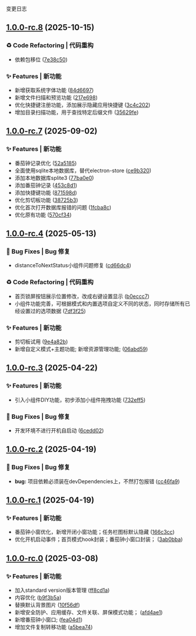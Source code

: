 变更日志
## [1.0.0-rc.8](https://github.com/simply-none/JianLi-App/compare/v1.0.0-rc.7...v1.0.0-rc.8) (2025-10-15)


### ♻️ Code Refactoring | 代码重构

* 依赖包移位 ([7e38c50](https://github.com/simply-none/JianLi-App/commit/7e38c505031d5690cf5e4be08d8e48df89134cab))


### ✨ Features | 新功能

* 新增获取系统字体功能 ([84d6697](https://github.com/simply-none/JianLi-App/commit/84d6697b74de44c699537cc6c4a90459a0373a26))
* 新增文件扫描和预览功能 ([217e698](https://github.com/simply-none/JianLi-App/commit/217e698b7c6b57241a517f5f2daba40398235601))
* 优化快捷键注册功能，添加展示隐藏应用快捷键 ([3c4c202](https://github.com/simply-none/JianLi-App/commit/3c4c20237f8b6dd7ac6a476ad66fb66eaf48e4bd))
* 增加目录扫描功能，用于查找特定后缀文件 ([35629fe](https://github.com/simply-none/JianLi-App/commit/35629fe0b7f3003c7b85089f2c4355926d112f84))

## [1.0.0-rc.7](https://github.com/simply-none/JianLi-App/compare/v1.0.0-rc.4...v1.0.0-rc.7) (2025-09-02)


### ✨ Features | 新功能

* 番茄钟记录优化 ([52a5185](https://github.com/simply-none/JianLi-App/commit/52a5185e19b19999d31fb8816d784cb6a83d9e29))
* 全面使用sqlite本地数据库，替代electron-store ([ce9b320](https://github.com/simply-none/JianLi-App/commit/ce9b320242925cca60a442f30ab1f821ef8b27ea))
* 添加本地数据库splite3 ([77ba0e0](https://github.com/simply-none/JianLi-App/commit/77ba0e0bbb9f296ad36eaed1ecb89cf83db4585d))
* 添加番茄钟记录 ([453c8d1](https://github.com/simply-none/JianLi-App/commit/453c8d155231aa9737c33d4f49808e7b8cb32eb2))
* 添加快捷键功能 ([871598d](https://github.com/simply-none/JianLi-App/commit/871598d68c15beac290787a4991a64a6f2924efd))
* 优化剪切板功能 ([38725b3](https://github.com/simply-none/JianLi-App/commit/38725b3e705aae105393c0e8c617ce01fbaed8fb))
* 优化首次打开数据库报错的问题 ([1fcba8c](https://github.com/simply-none/JianLi-App/commit/1fcba8cd12d35a6e0dcd73f277c378633103d18c))
* 优化原有功能 ([570cf34](https://github.com/simply-none/JianLi-App/commit/570cf349c0d4280ea75621c849f0281f2e3ffda3))

## [1.0.0-rc.4](https://github.com/simply-none/JianLi-App/compare/v1.0.0-rc.3...v1.0.0-rc.4) (2025-05-13)


### 🐛 Bug Fixes | Bug 修复

* distanceToNextStatus小组件问题修复 ([cd66dc4](https://github.com/simply-none/JianLi-App/commit/cd66dc474bdd9d2854b7693712dc8fe1a7b726bc))


### ♻️ Code Refactoring | 代码重构

* 首页锁屏按钮展示位置修改，改成右键设置显示 ([b0eccc7](https://github.com/simply-none/JianLi-App/commit/b0eccc716edc187ee5500ab76f7f7c22f7176b79))
* 小组件功能完善，可根据模式和内置选项自定义不同的状态，同时存储所有已经设置过的选项数据 ([7df3f25](https://github.com/simply-none/JianLi-App/commit/7df3f25ba5dac870cc9f840acdc8ea3d642b8091))


### ✨ Features | 新功能

* 剪切板试用 ([9e4a82b](https://github.com/simply-none/JianLi-App/commit/9e4a82bdf3612e949559f896a420296b3a9a0fba))
* 新增自定义模式+主题功能; 新增资源管理功能; ([06abd59](https://github.com/simply-none/JianLi-App/commit/06abd59c05382794d1a1810daa17c8c514080531))

## [1.0.0-rc.3](https://github.com/simply-none/JianLi-App/compare/v1.0.0-rc.2...v1.0.0-rc.3) (2025-04-22)


### ✨ Features | 新功能

* 引入小组件DIY功能，初步添加小组件拖拽功能 ([732eff5](https://github.com/simply-none/JianLi-App/commit/732eff541a5f9873acf5f2bb77a1a176462b87a2))


### 🐛 Bug Fixes | Bug 修复

* 开发环境不进行开机自启动 ([6cedd02](https://github.com/simply-none/JianLi-App/commit/6cedd020c44239e02cdf13278daab0126d3f11e5))

## [1.0.0-rc.2](https://github.com/simply-none/JianLi-App/compare/v1.0.0-rc.1...v1.0.0-rc.2) (2025-04-19)


### 🐛 Bug Fixes | Bug 修复

* **bug:** 项目依赖必须装在devDependencies上，不然打包报错 ([cc46fa9](https://github.com/simply-none/JianLi-App/commit/cc46fa9854a2f5d4b9b5f4d41214284eedd907fa))

## [1.0.0-rc.1](https://github.com/simply-none/JianLi-App/compare/v1.0.0-rc.0...v1.0.0-rc.1) (2025-04-19)


### ✨ Features | 新功能

* 番茄钟小窗优化，新增开闭小窗功能；任务栏图标默认隐藏 ([166c3cc](https://github.com/simply-none/JianLi-App/commit/166c3cc8219806025ad7f0daa76491f9260b3687))
* 优化开机启动事件；首页模式hook封装；番茄钟小窗口封装； ([3ab0bba](https://github.com/simply-none/JianLi-App/commit/3ab0bba32ad053aeb0aa3b1fbabd4a9249135260))

## [1.0.0-rc.0](https://github.com/simply-none/JianLi-App/compare/v1.0.0-beta.3...v1.0.0-rc.0) (2025-03-08)


### ✨ Features | 新功能

* 加入standard version版本管理 ([ff8cd1a](https://github.com/simply-none/JianLi-App/commit/ff8cd1a488eeba928ce0605d4126b67370ae6fbc))
* 内容优化 ([b9f3b5a](https://github.com/simply-none/JianLi-App/commit/b9f3b5af78efaf0fa2c9d86eb1760982bc93e654))
* 替换默认背景图片 ([10f56df](https://github.com/simply-none/JianLi-App/commit/10f56df8a5c47dafa60be73f10549d6117121f93))
* 新增安全防护、应用缓存、文件关联、屏保模式功能； ([afd4ae1](https://github.com/simply-none/JianLi-App/commit/afd4ae181a1f98c7d498f119506b7e28d4b7e696))
* 新增番茄钟小窗口; ([fea04d1](https://github.com/simply-none/JianLi-App/commit/fea04d190b25f64ee3e8e15f39cce5c109807bb8))
* 增加文件复制转移功能 ([a5bea74](https://github.com/simply-none/JianLi-App/commit/a5bea74e545644136bd6130c41d71b37f6aa693d))
